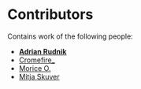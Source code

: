 # Contributors

Contains work of the following people:

* __[Adrian Rudnik](https://github.com/adrianrudnik)__
* [Cromefire_](https://github.com/cromefire)
* [Morice O.](https://github.com/morice117)
* [Mitja Skuver](https://github.com/SilentException)
